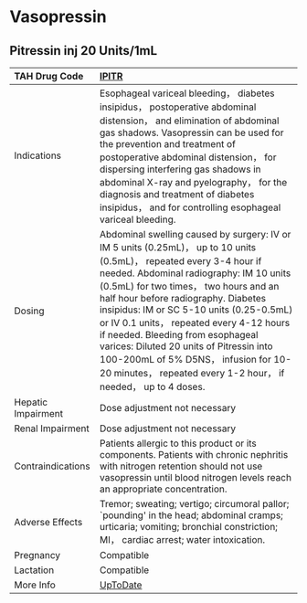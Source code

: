# Vasopressin

## Pitressin inj 20 Units/1mL

| TAH Drug Code      | [IPITR](https://www.tahsda.org.tw/drugs/hissearch.php?drug_code=IPITR)                                                                                                                                                                                                                                                                                                                                                                                                                                                            |
|:-------------------|:----------------------------------------------------------------------------------------------------------------------------------------------------------------------------------------------------------------------------------------------------------------------------------------------------------------------------------------------------------------------------------------------------------------------------------------------------------------------------------------------------------------------------------|
| Indications        | Esophageal variceal bleeding， diabetes insipidus， postoperative abdominal distension， and elimination of abdominal gas shadows. Vasopressin can be used for the prevention and treatment of postoperative abdominal distension， for dispersing interfering gas shadows in abdominal X-ray and pyelography， for the diagnosis and treatment of diabetes insipidus， and for controlling esophageal variceal bleeding.                                                                                                         |
| Dosing             | Abdominal swelling caused by surgery: IV or IM 5 units (0.25mL)， up to 10 units (0.5mL)， repeated every 3-4 hour if needed. Abdominal radiography: IM 10 units (0.5mL) for two times， two hours and an half hour before radiography. Diabetes insipidus: IM or SC 5-10 units (0.25-0.5mL) or IV 0.1 units， repeated every 4-12 hours if needed. Bleeding from esophageal varices: Diluted 20 units of Pitressin into 100-200mL of 5% D5NS， infusion for 10-20 minutes， repeated every 1-2 hour， if needed， up to 4 doses. |
| Hepatic Impairment | Dose adjustment not necessary                                                                                                                                                                                                                                                                                                                                                                                                                                                                                                     |
| Renal Impairment   | Dose adjustment not necessary                                                                                                                                                                                                                                                                                                                                                                                                                                                                                                     |
| Contraindications  | Patients allergic to this product or its components. Patients with chronic nephritis with nitrogen retention should not use vasopressin until blood nitrogen levels reach an appropriate concentration.                                                                                                                                                                                                                                                                                                                           |
| Adverse Effects    | Tremor; sweating; vertigo; circumoral pallor; `pounding' in the head; abdominal cramps; urticaria; vomiting; bronchial constriction; MI， cardiac arrest; water intoxication.                                                                                                                                                                                                                                                                                                                                                     |
| Pregnancy          | Compatible                                                                                                                                                                                                                                                                                                                                                                                                                                                                                                                        |
| Lactation          | Compatible                                                                                                                                                                                                                                                                                                                                                                                                                                                                                                                        |
| More Info          | [UpToDate](https://www.uptodate.com/contents/vasopressin-drug-information)                                                                                                                                                                                                                                                                                                                                                                                                                                                        |

